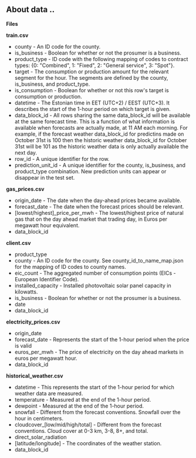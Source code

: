 ##  About data ..
**Files**

**train.csv**

- county - An ID code for the county.
- is_business - Boolean for whether or not the prosumer is a business.
- product_type - ID code with the following mapping of codes to contract types: {0: "Combined", 1: "Fixed", 2: "General service", 3: "Spot"}.
- target - The consumption or production amount for the relevant segment for the hour. The segments are defined by the county, is_business, and product_type.
- is_consumption - Boolean for whether or not this row's target is consumption or production.
- datetime - The Estonian time in EET (UTC+2) / EEST (UTC+3). It describes the start of the 1-hour period on which target is given.
- data_block_id - All rows sharing the same data_block_id will be available at the same forecast time. This is a function of what information is available when forecasts are actually made, at 11 AM each morning. For example, if the forecast weather data_block_id for predictins made on October 31st is 100 then the historic weather data_block_id for October 31st will be 101 as the historic weather data is only actually available the next day.
- row_id - A unique identifier for the row.
- prediction_unit_id - A unique identifier for the county, is_business, and product_type combination. New prediction units can appear or disappear in the test set.

**gas_prices.csv**

- origin_date - The date when the day-ahead prices became available.
- forecast_date - The date when the forecast prices should be relevant.
- [lowest/highest]_price_per_mwh - The lowest/highest price of natural gas that on the day ahead market that trading day, in Euros per megawatt hour equivalent.
- data_block_id


**client.csv**

- product_type
- county - An ID code for the county. See county_id_to_name_map.json for the mapping of ID codes to county names.
- eic_count - The aggregated number of consumption points (EICs - European Identifier Code).
- installed_capacity - Installed photovoltaic solar panel capacity in kilowatts.
- is_business - Boolean for whether or not the prosumer is a business.
- date
- data_block_id


**electricity_prices.csv**

- origin_date
- forecast_date - Represents the start of the 1-hour period when the price is valid
- euros_per_mwh - The price of electricity on the day ahead markets in euros per megawatt hour.
- data_block_id


**historical_weather.csv**

- datetime - This represents the start of the 1-hour period for which weather data are measured.
- temperature - Measured at the end of the 1-hour period.
- dewpoint - Measured at the end of the 1-hour period.
- snowfall - Different from the forecast conventions. Snowfall over the hour in centimeters.
- cloudcover_[low/mid/high/total] - Different from the forecast conventions. Cloud cover at 0-3 km, 3-8, 8+, and total.
- direct_solar_radiation
- [latitude/longitude] - The coordinates of the weather station.
- data_block_id

